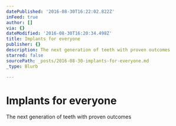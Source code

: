 ```yaml
---
datePublished: '2016-08-30T16:22:02.822Z'
inFeed: true
author: []
via: {}
dateModified: '2016-08-30T16:20:34.498Z'
title: Implants for everyone
publisher: {}
description: The next generation of teeth with proven outcomes
starred: false
sourcePath: _posts/2016-08-30-implants-for-everyone.md
_type: Blurb

---
```

# Implants for everyone

The next generation of teeth with proven outcomes